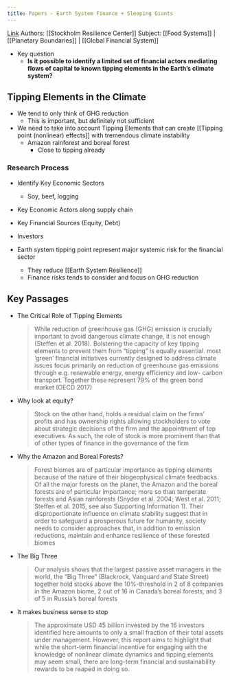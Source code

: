 ```yaml
---
title: Papers - Earth System Finance + Sleeping Giants
---
```

[Link](https://sleepinggiants.earth/)
Authors:  [[Stockholm Resilience Center]]
Subject: [[Food Systems]] | [[Planetary Boundaries]] | [[Global Financial System]]

- Key question
	- **Is it possible to identify a limited set of financial actors mediating flows of capital to known tipping elements in the Earth’s climate system?**

## Tipping Elements in the Climate
- We tend to only think of GHG reduction
	- This is important, but definitely not sufficient
- We need to take into account Tipping Elements that can create [[Tipping point (nonlinear) effects]] with tremendous climate instability
	- Amazon rainforest and boreal forest
		- Close to tipping already


### Research Process
- Identify Key Economic Sectors
	- Soy, beef, logging
- Key Economic Actors along supply chain
- Key Financial Sources (Equity, Debt)
- Investors

- Earth system tipping point represent major systemic risk for the financial sector
	- They reduce [[Earth System Resilience]]
	- Finance risks tends to consider and focus on GHG reduction

## Key Passages
-  The Critical Role of Tipping Elements
	> While reduction of greenhouse gas (GHG) emission is crucially important to avoid dangerous climate change, it is not enough (Steffen et al. 2018). Bolstering the capacity of key tipping elements to prevent them from “tipping” is equally essential.
	> most ‘green’ financial initiatives currently designed to address climate issues focus primarily on reduction of greenhouse gas emissions through e.g. renewable energy, energy efficiency and low- carbon transport. Together these represent 79% of the green bond market (OECD 2017)
-  Why look at equity?
	> Stock on the other hand, holds a residual claim on the firms’ profits and has ownership rights allowing stockholders to vote about strategic decisions of the firm and the appointment of top executives. As such, the role of stock is more prominent than that of other types of finance in the governance of the firm
-  Why the Amazon and Boreal Forests?
	> Forest biomes are of particular importance as tipping elements because of the nature of their biogeophysical climate feedbacks. Of all the major forests on the planet, the Amazon and the boreal forests are of particular importance; more so than temperate forests and Asian rainforests (Snyder et al. 2004; West et al. 2011; Steffen et al. 2015, see also Supporting Information 1). Their disproportionate influence on climate stability suggest that in order to safeguard a prosperous future for humanity, society needs to consider approaches that, in addition to emission reductions, maintain and enhance resilience of these forested biomes
- The Big Three
	> Our analysis shows that the largest passive asset managers in the world, the “Big Three” (Blackrock, Vanguard and State Street) together hold stocks above the 10%-threshold in 2 of 8 companies in the Amazon biome, 2 out of 16 in Canada’s boreal forests, and 3 of 5 in Russia’s boreal forests
- It makes business sense to stop
	> The approximate USD 45 billion invested by the 16 investors identified here amounts to only a small fraction of their total assets under management. However, this report aims to highlight that while the short-term financial incentive for engaging with the knowledge of nonlinear climate dynamics and tipping elements may seem small, there are long-term financial and sustainability rewards to be reaped in doing so.
